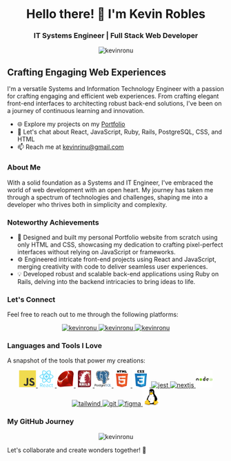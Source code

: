 <h1 align="center">Hello there! 👋 I'm Kevin Robles</h1>
<h3 align="center">IT Systems Engineer | Full Stack Web Developer</h3>

<p align="center">
  <img src="https://komarev.com/ghpvc/?username=kevinronu&label=Profile%20views&color=0e75b6&style=flat" alt="kevinronu" />
</p>

## Crafting Engaging Web Experiences

I'm a versatile Systems and Information Technology Engineer with a passion for crafting engaging and efficient web experiences. From crafting elegant front-end interfaces to architecting robust back-end solutions, I've been on a journey of continuous learning and innovation.

- 🌐 Explore my projects on my [Portfolio](https://kevinronu.netlify.app/)
- 💬 Let's chat about React, JavaScript, Ruby, Rails, PostgreSQL, CSS, and HTML
- 📫 Reach me at kevinrinu@gmail.com

### About Me

With a solid foundation as a Systems and IT Engineer, I've embraced the world of web development with an open heart. My journey has taken me through a spectrum of technologies and challenges, shaping me into a developer who thrives both in simplicity and complexity.

### Noteworthy Achievements

- 🎨 Designed and built my personal Portfolio website from scratch using only HTML and CSS, showcasing my dedication to crafting pixel-perfect interfaces without relying on JavaScript or frameworks.
- ⚙️ Engineered intricate front-end projects using React and JavaScript, merging creativity with code to deliver seamless user experiences.
- 💡 Developed robust and scalable back-end applications using Ruby on Rails, delving into the backend intricacies to bring ideas to life.

### Let's Connect

Feel free to reach out to me through the following platforms:

<p align="center">
  <a href="https://linkedin.com/in/kevinronu" target="_blank">
    <img src="https://raw.githubusercontent.com/rahuldkjain/github-profile-readme-generator/master/src/images/icons/Social/linked-in-alt.svg" alt="kevinronu" height="30" width="40" />
  </a>
  <a href="https://fb.com/kevinronu" target="_blank">
    <img src="https://raw.githubusercontent.com/rahuldkjain/github-profile-readme-generator/master/src/images/icons/Social/facebook.svg" alt="kevinronu" height="30" width="40" />
  </a>
  <a href="https://instagram.com/kevinronu" target="_blank">
    <img src="https://raw.githubusercontent.com/rahuldkjain/github-profile-readme-generator/master/src/images/icons/Social/instagram.svg" alt="kevinronu" height="30" width="40" />
  </a>
</p>

### Languages and Tools I Love

A snapshot of the tools that power my creations:

<p align="center">
  <a href="https://developer.mozilla.org/en-US/docs/Web/JavaScript" target="_blank" rel="noreferrer"> 
  <img src="https://raw.githubusercontent.com/devicons/devicon/master/icons/javascript/javascript-original.svg" alt="javascript" width="40" height="40"/>
</a>
<a href="https://reactjs.org/" target="_blank" rel="noreferrer">
  <img src="https://raw.githubusercontent.com/devicons/devicon/master/icons/react/react-original-wordmark.svg" alt="react" width="40" height="40"/>
</a>
<a href="https://www.ruby-lang.org/en/" target="_blank" rel="noreferrer">
  <img src="https://raw.githubusercontent.com/devicons/devicon/master/icons/ruby/ruby-original.svg" alt="ruby" width="40" height="40"/>
</a>
<a href="https://rubyonrails.org" target="_blank" rel="noreferrer">
  <img src="https://raw.githubusercontent.com/devicons/devicon/master/icons/rails/rails-original-wordmark.svg" alt="rails" width="40" height="40"/>
</a>
<a href="https://www.postgresql.org" target="_blank" rel="noreferrer">
  <img src="https://raw.githubusercontent.com/devicons/devicon/master/icons/postgresql/postgresql-original-wordmark.svg" alt="postgresql" width="40" height="40"/>
</a>
<a href="https://www.w3.org/html/" target="_blank" rel="noreferrer">
  <img src="https://raw.githubusercontent.com/devicons/devicon/master/icons/html5/html5-original-wordmark.svg" alt="html5" width="40" height="40"/>
</a>
<a href="https://www.w3schools.com/css/" target="_blank" rel="noreferrer">
  <img src="https://raw.githubusercontent.com/devicons/devicon/master/icons/css3/css3-original-wordmark.svg" alt="css3" width="40" height="40"/>
</a>
<a href="https://jestjs.io" target="_blank" rel="noreferrer"> 
  <img src="https://www.vectorlogo.zone/logos/jestjsio/jestjsio-icon.svg" alt="jest" width="40" height="40"/>
</a>
<a href="https://nextjs.org/" target="_blank" rel="noreferrer">
  <img src="https://cdn.worldvectorlogo.com/logos/nextjs-2.svg" alt="nextjs" width="40" height="40"/>
</a>
<a href="https://nodejs.org" target="_blank" rel="noreferrer">
  <img src="https://raw.githubusercontent.com/devicons/devicon/master/icons/nodejs/nodejs-original-wordmark.svg" alt="nodejs" width="40" height="40"/>
</a>
<a href="https://tailwindcss.com/" target="_blank" rel="noreferrer"> 
  <img src="https://www.vectorlogo.zone/logos/tailwindcss/tailwindcss-icon.svg" alt="tailwind" width="40" height="40"/>
</a>
<a href="https://git-scm.com/" target="_blank" rel="noreferrer"> 
  <img src="https://www.vectorlogo.zone/logos/git-scm/git-scm-icon.svg" alt="git" width="40" height="40"/>
</a>
<a href="https://www.figma.com/" target="_blank" rel="noreferrer">
  <img src="https://www.vectorlogo.zone/logos/figma/figma-icon.svg" alt="figma" width="40" height="40"/>
</a>
<a href="https://www.linux.org/" target="_blank" rel="noreferrer"> 
  <img src="https://raw.githubusercontent.com/devicons/devicon/master/icons/linux/linux-original.svg" alt="linux" width="40" height="40"/>
</a>
</p>

### My GitHub Journey

<p align="center">
  <img src="https://github-readme-streak-stats.herokuapp.com/?user=kevinronu&" alt="kevinronu" />
</p>

Let's collaborate and create wonders together! 🚀
